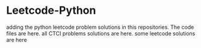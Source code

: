 # Leetcode-Python
adding the python leetcode problem solutions in this repositories. 
The code files are here.
all CTCI problems solutions are here.
some leetcode solutions are here







































































































































































































































































































































































































































































































































































































































































































































































































































































































































































































































